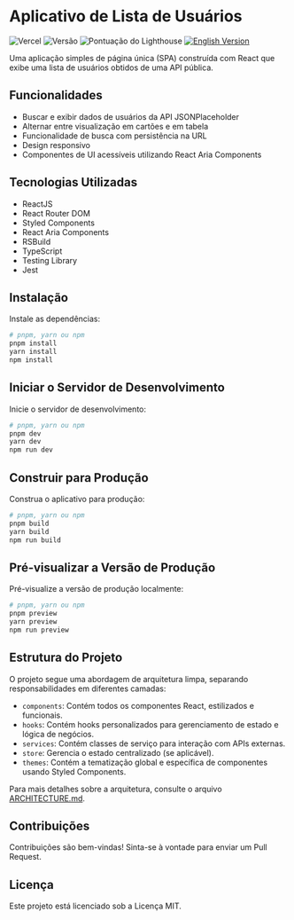 # Aplicativo de Lista de Usuários

![Vercel](https://vercelbadge.vercel.app/api/dwrp/user-view)
![Versão](https://img.shields.io/github/package-json/v/dwrp/user-view)
![Pontuação do Lighthouse](https://img.shields.io/badge/lighthouse-100%2F100-brightgreen)
[![English Version](https://img.shields.io/badge/readme-EN--US-blue)](../README.md)

Uma aplicação simples de página única (SPA) construída com React que exibe uma lista de usuários obtidos de uma API pública.

## Funcionalidades

- Buscar e exibir dados de usuários da API JSONPlaceholder
- Alternar entre visualização em cartões e em tabela
- Funcionalidade de busca com persistência na URL
- Design responsivo
- Componentes de UI acessíveis utilizando React Aria Components

## Tecnologias Utilizadas

- ReactJS
- React Router DOM
- Styled Components
- React Aria Components
- RSBuild
- TypeScript
- Testing Library
- Jest

## Instalação

Instale as dependências:

```bash
# pnpm, yarn ou npm
pnpm install
yarn install
npm install
```

## Iniciar o Servidor de Desenvolvimento

Inicie o servidor de desenvolvimento:

```bash
# pnpm, yarn ou npm
pnpm dev
yarn dev
npm run dev
```

## Construir para Produção

Construa o aplicativo para produção:

```bash
# pnpm, yarn ou npm
pnpm build
yarn build
npm run build
```

## Pré-visualizar a Versão de Produção

Pré-visualize a versão de produção localmente:

```bash
# pnpm, yarn ou npm
pnpm preview
yarn preview
npm run preview
```

## Estrutura do Projeto

O projeto segue uma abordagem de arquitetura limpa, separando responsabilidades em diferentes camadas:

- `components`: Contém todos os componentes React, estilizados e funcionais.
- `hooks`: Contém hooks personalizados para gerenciamento de estado e lógica de negócios.
- `services`: Contém classes de serviço para interação com APIs externas.
- `store`: Gerencia o estado centralizado (se aplicável).
- `themes`: Contém a tematização global e específica de componentes usando Styled Components.

Para mais detalhes sobre a arquitetura, consulte o arquivo [ARCHITECTURE.md](./docs/ARCHITECTURE.pt.md).

## Contribuições

Contribuições são bem-vindas! Sinta-se à vontade para enviar um Pull Request.

## Licença

Este projeto está licenciado sob a Licença MIT.
